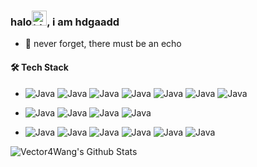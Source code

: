 ### halo<img src="https://user-images.githubusercontent.com/1303154/88677602-1635ba80-d120-11ea-84d8-d263ba5fc3c0.gif" width="24px" alt="hi"/>, i am hdgaadd
- 🌱 never forget, there must be an echo


#### 🛠 Tech Stack

- ![Java](https://img.shields.io/badge/-Java-333333?style=flat&logo=Java&logoColor=007396)
![Java](https://img.shields.io/badge/-SpringBoot-333333?style=flat&logo=springboot)
![Java](https://img.shields.io/badge/-SpringCloud-333333?style=flat&logo=springboot)
![Java](https://img.shields.io/badge/-MybatisPlus-333333?style=flat&logo=mybatis)
![Java](https://img.shields.io/badge/-Nacos-333333?style=flat&logo=nacos)
![Java](https://img.shields.io/badge/-Dubbo-333333?style=flat&logo=dubbo)
![Java](https://img.shields.io/badge/-RocketMQ-333333?style=flat&logo=rocketmq)

- ![Java](https://img.shields.io/badge/-MySQL-333333?style=flat&logo=mysql)
![Java](https://img.shields.io/badge/-Redis-333333?style=flat&logo=redis)
![Java](https://img.shields.io/badge/-ElasticSearch-333333?style=flat&logo=elasticsearch)
![Java](https://img.shields.io/badge/-Kibana-333333?style=flat&logo=kibana)


- ![Java](https://img.shields.io/badge/-Maven-333333?style=flat&logo=maven)
![Java](https://img.shields.io/badge/-Gradle-333333?style=flat&logo=gradle)
![Java](https://img.shields.io/badge/-Postman-333333?style=flat&logo=postman)
![Java](https://img.shields.io/badge/-Swagger-333333?style=flat&logo=swagger)
![Java](https://img.shields.io/badge/-Nginx-333333?style=flat&logo=nginx)
![Java](https://img.shields.io/badge/-Marketdown-333333?style=flat&logo=markdown)


<img align="left" alt="Vector4Wang's Github Stats" src="https://github-readme-stats.vercel.app/api?username=hdgaadd&show_icons=true&hide_border=true" />


<!--
绿色展示：![mystatus](https://github-readme-stats.vercel.app/api?username=hdgaadd&&show_icons=true&theme=vue-dark&count_private=true)

- ⚡ algorithm, Java
- 🔭 I’m currently working on ...
- 🌱 I’m currently learning ...
- 👯 I’m looking to collaborate on ...
- 🤔 I’m looking for help with ...
- 💬 Ask me about ...
- 📫 How to reach me: ...
- 😄 Pronouns: ...
- ⚡ Fun fact: ...
-->

